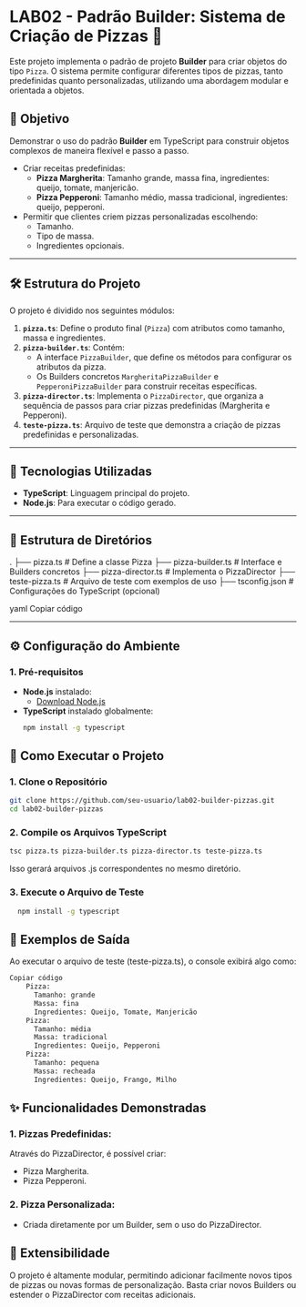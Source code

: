 # LAB02 - Padrão Builder: Sistema de Criação de Pizzas 🍕

Este projeto implementa o padrão de projeto **Builder** para criar objetos do tipo `Pizza`. O sistema permite configurar diferentes tipos de pizzas, tanto predefinidas quanto personalizadas, utilizando uma abordagem modular e orientada a objetos.

## 🚀 Objetivo

Demonstrar o uso do padrão **Builder** em TypeScript para construir objetos complexos de maneira flexível e passo a passo.

- Criar receitas predefinidas:
  - **Pizza Margherita**: Tamanho grande, massa fina, ingredientes: queijo, tomate, manjericão.
  - **Pizza Pepperoni**: Tamanho médio, massa tradicional, ingredientes: queijo, pepperoni.
- Permitir que clientes criem pizzas personalizadas escolhendo:
  - Tamanho.
  - Tipo de massa.
  - Ingredientes opcionais.

---

## 🛠️ Estrutura do Projeto

O projeto é dividido nos seguintes módulos:

1. **`pizza.ts`**: Define o produto final (`Pizza`) com atributos como tamanho, massa e ingredientes.
2. **`pizza-builder.ts`**: Contém:
   - A interface `PizzaBuilder`, que define os métodos para configurar os atributos da pizza.
   - Os Builders concretos `MargheritaPizzaBuilder` e `PepperoniPizzaBuilder` para construir receitas específicas.
3. **`pizza-director.ts`**: Implementa o `PizzaDirector`, que organiza a sequência de passos para criar pizzas predefinidas (Margherita e Pepperoni).
4. **`teste-pizza.ts`**: Arquivo de teste que demonstra a criação de pizzas predefinidas e personalizadas.

---

## 🔧 Tecnologias Utilizadas

- **TypeScript**: Linguagem principal do projeto.
- **Node.js**: Para executar o código gerado.

---

## 📂 Estrutura de Diretórios

. ├── pizza.ts # Define a classe Pizza ├── pizza-builder.ts # Interface e Builders concretos ├── pizza-director.ts # Implementa o PizzaDirector ├── teste-pizza.ts # Arquivo de teste com exemplos de uso ├── tsconfig.json # Configurações do TypeScript (opcional)

yaml
Copiar código

---

## ⚙️ Configuração do Ambiente

### 1. Pré-requisitos

- **Node.js** instalado:
  - [Download Node.js](https://nodejs.org/)
- **TypeScript** instalado globalmente:
  ```bash
  npm install -g typescript
  ```
  
## 🚀 Como Executar o Projeto
### 1. Clone o Repositório
```bash
git clone https://github.com/seu-usuario/lab02-builder-pizzas.git
cd lab02-builder-pizzas
```

### 2. Compile os Arquivos TypeScript
```bash
tsc pizza.ts pizza-builder.ts pizza-director.ts teste-pizza.ts
```
Isso gerará arquivos .js correspondentes no mesmo diretório.


### 3. Execute o Arquivo de Teste
```bash
  npm install -g typescript
```  
    
## 🧪 Exemplos de Saída
Ao executar o arquivo de teste (teste-pizza.ts), o console exibirá algo como:
```bash
Copiar código
    Pizza:
      Tamanho: grande
      Massa: fina
      Ingredientes: Queijo, Tomate, Manjericão
    Pizza:
      Tamanho: média
      Massa: tradicional
      Ingredientes: Queijo, Pepperoni
    Pizza:
      Tamanho: pequena
      Massa: recheada
      Ingredientes: Queijo, Frango, Milho    
```
     
## ✨ Funcionalidades Demonstradas
### 1. Pizzas Predefinidas:
  Através do PizzaDirector, é possível criar:
  - Pizza Margherita.
  - Pizza Pepperoni.
### 2. Pizza Personalizada:
  - Criada diretamente por um Builder, sem o uso do PizzaDirector.

## 🧱 Extensibilidade
O projeto é altamente modular, permitindo adicionar facilmente novos tipos de pizzas ou novas formas de personalização. Basta criar novos Builders ou estender o PizzaDirector com receitas adicionais.
